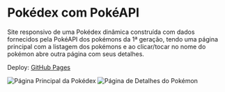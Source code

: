 # Pokédex com PokéAPI

Site responsivo de uma Pokédex dinâmica construída com dados fornecidos pela PokéAPI 
dos pokémons da 1ª geração, tendo uma página principal com a listagem dos pokémons e 
ao clicar/tocar no nome do pokémon abre outra página com seus detalhes. 

Deploy: [GitHub Pages](https://ebert-sl.github.io/pokedex)

![Página Principal da Pokédex](https://i.imgur.com/L5j6SJX.png)
![Página de Detalhes do Pokémon](https://i.imgur.com/7UModZe.png)

